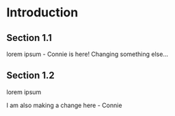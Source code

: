 # Introduction

## Section 1.1

lorem ipsum - Connie is here! Changing something else...

## Section 1.2

lorem ipsum

I am also making a change here - Connie 
